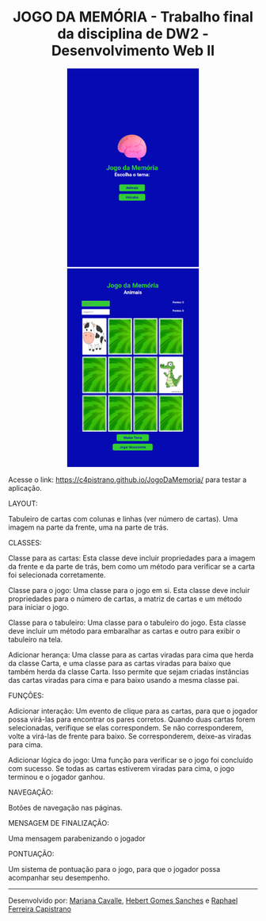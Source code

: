 <h1 align="center">JOGO DA MEMÓRIA - Trabalho final da disciplina de DW2 - Desenvolvimento Web II</h1>
<p align="center">
<img src="src/img/Preview01.png" height="400px">
<img src="src/img/Preview02.png" height="400px">
</p>

Acesse o link: https://c4pistrano.github.io/JogoDaMemoria/ para testar a aplicação.

LAYOUT:
 
Tabuleiro de cartas com colunas e linhas (ver número de cartas). Uma imagem na parte da frente, uma na parte de trás.


CLASSES:
 
Classe para as cartas: Esta classe deve incluir propriedades para a imagem da frente e da parte de trás, bem como um método para verificar se a carta foi selecionada corretamente.

Classe para o jogo: Uma classe para o jogo em si. Esta classe deve incluir propriedades para o número de cartas, a matriz de cartas e um método para iniciar o jogo.

Classe para o tabuleiro: Uma classe para o tabuleiro do jogo. Esta classe deve incluir um método para embaralhar as cartas e outro para exibir o tabuleiro na tela.

Adicionar herança: Uma classe para as cartas viradas para cima que herda da classe Carta, e uma classe para as cartas viradas para baixo que também herda da classe Carta. Isso permite que sejam criadas instâncias das cartas viradas para cima e para baixo usando a mesma classe pai.


FUNÇÕES:

Adicionar interação: Um evento de clique para as cartas, para que o jogador possa virá-las para encontrar os pares corretos. Quando duas cartas forem selecionadas, verifique se elas correspondem. Se não corresponderem, volte a virá-las de frente para baixo. Se corresponderem, deixe-as viradas para cima.

Adicionar lógica do jogo: Uma função para verificar se o jogo foi concluído com sucesso. 
Se todas as cartas estiverem viradas para cima, o jogo terminou e o jogador ganhou.

NAVEGAÇÃO:

Botões de navegação nas páginas.


MENSAGEM DE FINALIZAÇÃO: 

Uma mensagem parabenizando o jogador

PONTUAÇÃO: 

Um sistema de pontuação para o jogo, para que o jogador possa acompanhar seu desempenho.

<hr>
<p>Desenvolvido por: <a href="https://github.com/mcavalle">Mariana Cavalle</a>, <a href="https://github.com/hebertsanches">Hebert Gomes Sanches</a> e <a href="https://github.com/C4PISTRANO">Raphael Ferreira Capistrano</a></p>
